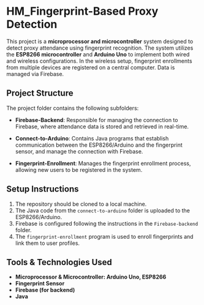 # HM_Fingerprint-Based Proxy Detection

This project is a **microprocessor and microcontroller** system designed to detect proxy attendance using fingerprint recognition. The system utilizes the **ESP8266 microcontroller** and **Arduino Uno** to implement both wired and wireless configurations. In the wireless setup, fingerprint enrollments from multiple devices are registered on a central computer. Data is managed via Firebase.

## Project Structure

The project folder contains the following subfolders:

- **Firebase-Backend**: Responsible for managing the connection to Firebase, where attendance data is stored and retrieved in real-time.
  
- **Connect-to-Arduino**: Contains Java programs that establish communication between the ESP8266/Arduino and the fingerprint sensor, and manage the connection with Firebase.
  
- **Fingerprint-Enrollment**: Manages the fingerprint enrollment process, allowing new users to be registered in the system.

## Setup Instructions

1. The repository should be cloned to a local machine.
2. The Java code from the `connect-to-arduino` folder is uploaded to the ESP8266/Arduino.
3. Firebase is configured following the instructions in the `Firebase-backend` folder.
4. The `fingerprint-enrollment` program is used to enroll fingerprints and link them to user profiles.

## Tools & Technologies Used

- **Microprocessor & Microcontroller: Arduino Uno, ESP8266**
- **Fingerprint Sensor**
- **Firebase (for backend)**
- **Java**

